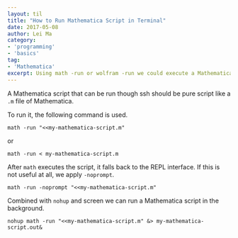 ```yaml
---
layout: til
title: "How to Run Mathematica Script in Terminal"
date: 2017-05-08
author: Lei Ma
category:
- 'programming'
- 'basics'
tag:
- 'Mathematica'
excerpt: Using math -run or wolfram -run we could execute a Mathematica script through ssh in terminal.
---
```


A Mathematica script that can be run though ssh should be pure script like a `.m` file of Mathematica.

To run it, the following command is used.

```
math -run "<<my-mathematica-script.m"
```

or

```
math -run < my-mathematica-script.m
```

After `math` executes the script, it falls back to the REPL interface. If this is not useful at all, we apply `-noprompt`.

```
math -run -noprompt "<<my-mathematica-script.m"
```

Combined with `nohup` and screen we can run a Mathematica script in the background.

```
nohup math -run "<<my-mathematica-script.m" &> my-mathematica-script.out&
```
